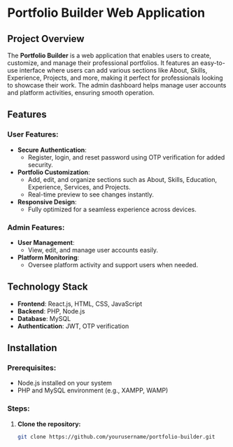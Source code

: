 # Portfolio Builder Web Application

## Project Overview

The **Portfolio Builder** is a web application that enables users to create, customize, and manage their professional portfolios. It features an easy-to-use interface where users can add various sections like About, Skills, Experience, Projects, and more, making it perfect for professionals looking to showcase their work. The admin dashboard helps manage user accounts and platform activities, ensuring smooth operation.

## Features

### User Features:
- **Secure Authentication**:
  - Register, login, and reset password using OTP verification for added security.
- **Portfolio Customization**:
  - Add, edit, and organize sections such as About, Skills, Education, Experience, Services, and Projects.
  - Real-time preview to see changes instantly.
- **Responsive Design**:
  - Fully optimized for a seamless experience across devices.

### Admin Features:
- **User Management**:
  - View, edit, and manage user accounts easily.
- **Platform Monitoring**:
  - Oversee platform activity and support users when needed.

## Technology Stack
- **Frontend**: React.js, HTML, CSS, JavaScript
- **Backend**: PHP, Node.js
- **Database**: MySQL
- **Authentication**: JWT, OTP verification

## Installation

### Prerequisites:
- Node.js installed on your system
- PHP and MySQL environment (e.g., XAMPP, WAMP)

### Steps:
1. **Clone the repository:**
   ```bash
   git clone https://github.com/yourusername/portfolio-builder.git